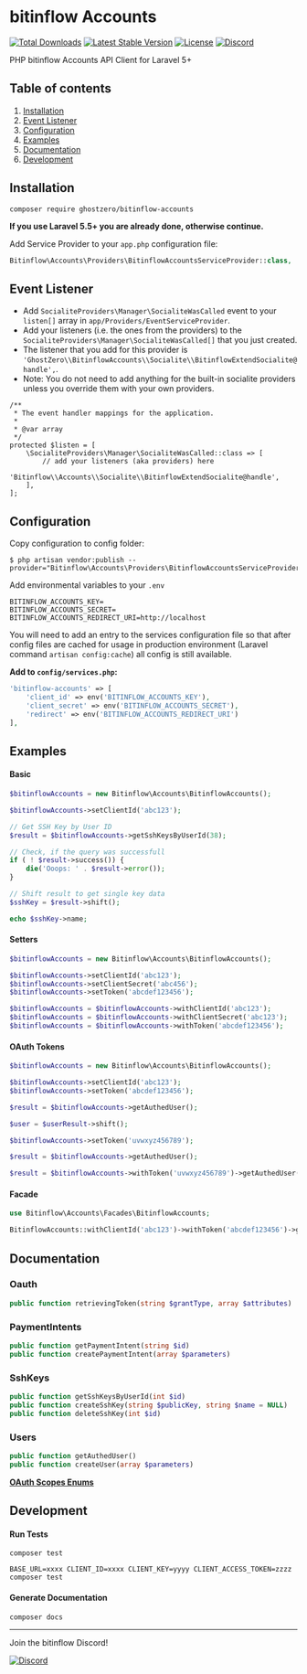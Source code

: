 # bitinflow Accounts

<a href="https://packagist.org/packages/ghostzero/bitinflow-accounts"><img src="https://img.shields.io/packagist/dt/ghostzero/bitinflow-accounts" alt="Total Downloads"></a>
<a href="https://packagist.org/packages/ghostzero/bitinflow-accounts"><img src="https://img.shields.io/packagist/v/ghostzero/bitinflow-accounts" alt="Latest Stable Version"></a>
<a href="https://packagist.org/packages/ghostzero/bitinflow-accounts"><img src="https://img.shields.io/packagist/l/ghostzero/bitinflow-accounts" alt="License"></a>
<a href="https://ghostzero.dev/discord"><img src="https://discordapp.com/api/guilds/590942233126240261/embed.png?style=shield" alt="Discord"></a>

PHP bitinflow Accounts API Client for Laravel 5+

## Table of contents

1. [Installation](#installation)
2. [Event Listener](#event-listener)
3. [Configuration](#configuration)
4. [Examples](#examples)
5. [Documentation](#documentation)
6. [Development](#Development)

## Installation

```
composer require ghostzero/bitinflow-accounts
```

**If you use Laravel 5.5+ you are already done, otherwise continue.**

Add Service Provider to your `app.php` configuration file:

```php
Bitinflow\Accounts\Providers\BitinflowAccountsServiceProvider::class,
```

## Event Listener

- Add `SocialiteProviders\Manager\SocialiteWasCalled` event to your `listen[]` array in `app/Providers/EventServiceProvider`.
- Add your listeners (i.e. the ones from the providers) to the `SocialiteProviders\Manager\SocialiteWasCalled[]` that you just created.
- The listener that you add for this provider is `'GhostZero\\BitinflowAccounts\\Socialite\\BitinflowExtendSocialite@handle',`.
- Note: You do not need to add anything for the built-in socialite providers unless you override them with your own providers.


```
/**
 * The event handler mappings for the application.
 *
 * @var array
 */
protected $listen = [
    \SocialiteProviders\Manager\SocialiteWasCalled::class => [
        // add your listeners (aka providers) here
        'Bitinflow\\Accounts\\Socialite\\BitinflowExtendSocialite@handle',
    ],
];
```

## Configuration

Copy configuration to config folder:

```
$ php artisan vendor:publish --provider="Bitinflow\Accounts\Providers\BitinflowAccountsServiceProvider"
```

Add environmental variables to your `.env`

```
BITINFLOW_ACCOUNTS_KEY=
BITINFLOW_ACCOUNTS_SECRET=
BITINFLOW_ACCOUNTS_REDIRECT_URI=http://localhost
```

You will need to add an entry to the services configuration file so that after config files are cached for usage in production environment (Laravel command `artisan config:cache`) all config is still available.

**Add to `config/services.php`:**

```php
'bitinflow-accounts' => [
    'client_id' => env('BITINFLOW_ACCOUNTS_KEY'),
    'client_secret' => env('BITINFLOW_ACCOUNTS_SECRET'),
    'redirect' => env('BITINFLOW_ACCOUNTS_REDIRECT_URI')
],
```

## Examples

#### Basic

```php
$bitinflowAccounts = new Bitinflow\Accounts\BitinflowAccounts();

$bitinflowAccounts->setClientId('abc123');

// Get SSH Key by User ID
$result = $bitinflowAccounts->getSshKeysByUserId(38);

// Check, if the query was successfull
if ( ! $result->success()) {
    die('Ooops: ' . $result->error());
}

// Shift result to get single key data
$sshKey = $result->shift();

echo $sshKey->name;
```

#### Setters

```php
$bitinflowAccounts = new Bitinflow\Accounts\BitinflowAccounts();

$bitinflowAccounts->setClientId('abc123');
$bitinflowAccounts->setClientSecret('abc456');
$bitinflowAccounts->setToken('abcdef123456');

$bitinflowAccounts = $bitinflowAccounts->withClientId('abc123');
$bitinflowAccounts = $bitinflowAccounts->withClientSecret('abc123');
$bitinflowAccounts = $bitinflowAccounts->withToken('abcdef123456');
```

#### OAuth Tokens

```php
$bitinflowAccounts = new Bitinflow\Accounts\BitinflowAccounts();

$bitinflowAccounts->setClientId('abc123');
$bitinflowAccounts->setToken('abcdef123456');

$result = $bitinflowAccounts->getAuthedUser();

$user = $userResult->shift();
```

```php
$bitinflowAccounts->setToken('uvwxyz456789');

$result = $bitinflowAccounts->getAuthedUser();
```

```php
$result = $bitinflowAccounts->withToken('uvwxyz456789')->getAuthedUser();
```

#### Facade

```php
use Bitinflow\Accounts\Facades\BitinflowAccounts;

BitinflowAccounts::withClientId('abc123')->withToken('abcdef123456')->getAuthedUser();
```

## Documentation

### Oauth

```php
public function retrievingToken(string $grantType, array $attributes)
```

### PaymentIntents

```php
public function getPaymentIntent(string $id)
public function createPaymentIntent(array $parameters)
```

### SshKeys

```php
public function getSshKeysByUserId(int $id)
public function createSshKey(string $publicKey, string $name = NULL)
public function deleteSshKey(int $id)
```

### Users

```php
public function getAuthedUser()
public function createUser(array $parameters)
```

[**OAuth Scopes Enums**](https://github.com/ghostzero/bitinflow-accounts/blob/master/src/Enums/Scope.php)

## Development

#### Run Tests

```shell
composer test
```

```shell
BASE_URL=xxxx CLIENT_ID=xxxx CLIENT_KEY=yyyy CLIENT_ACCESS_TOKEN=zzzz composer test
```

#### Generate Documentation

```shell
composer docs
```

---

Join the bitinflow Discord!

[![Discord](https://discordapp.com/api/guilds/373468864098336768/embed.png?style=banner2)](https://discord.gg/2ZrCe2h)
